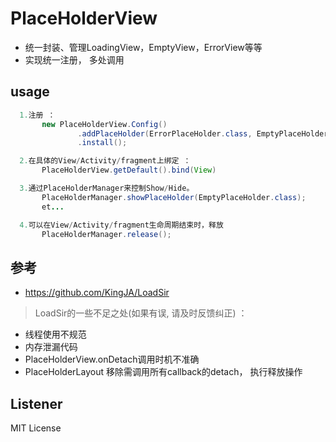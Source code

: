 # PlaceHolderView
* 统一封装、管理LoadingView，EmptyView，ErrorView等等
* 实现统一注册， 多处调用

## usage
```java
  1.注册 ：
       new PlaceHolderView.Config()
               .addPlaceHolder(ErrorPlaceHolder.class, EmptyPlaceHolder.class, LoadingPlaceHolder.class)
               .install();

  2.在具体的View/Activity/fragment上绑定 ：
       PlaceHolderView.getDefault().bind(View)

  3.通过PlaceHolderManager来控制Show/Hide。
       PlaceHolderManager.showPlaceHolder(EmptyPlaceHolder.class);
       et...

  4.可以在View/Activity/fragment生命周期结束时，释放
       PlaceHolderManager.release();
 ```


## 参考
* https://github.com/KingJA/LoadSir
> LoadSir的一些不足之处(如果有误, 请及时反馈纠正) ：
* 线程使用不规范
* 内存泄漏代码
* PlaceHolderView.onDetach调用时机不准确
* PlaceHolderLayout 移除需调用所有callback的detach， 执行释放操作

## Listener
MIT License

